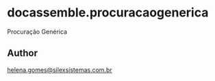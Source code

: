 # docassemble.procuracaogenerica

Procuração Genérica

## Author

helena.gomes@silexsistemas.com.br

